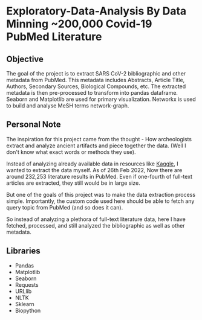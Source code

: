 # Exploratory-Data-Analysis By Data Minning ~200,000 Covid-19 PubMed Literature

## Objective
The goal of the project is to extract SARS CoV-2 bibliographic and other metadata from PubMed. This metadata includes Abstracts, Article Title, Authors, Secondary Sources, Biological Compounds, etc. The extracted metadata is then pre-processed to transform into pandas dataframe. Seaborn and Matplotlib are used for primary visualization. Networkx is used to build and analyse MeSH terms network-graph. 

## Personal Note
The inspiration for this project came from the thought - How archeologists extract and analyze ancient artifacts and piece together the data. (Well I don't know what exact words or methods they use).

Instead of analyzing already available data in resources like [Kaggle](https://www.kaggle.com/allen-institute-for-ai/CORD-19-research-challenge), I wanted to extract the data myself. As of 26th Feb 2022, Now there are around  232,253 literature results in PubMed. Even if one-fourth of full-text articles are extracted, they still would be in large size. 

But one of the goals of this project was to make the data extraction process simple. Importantly, the custom code used here should be able to fetch any query topic from PubMed (and so does it can).

So instead of analyzing a plethora of full-text literature data, here I have fetched, processed, and still analyzed the bibliographic as well as other metadata.

## Libraries
- Pandas 
- Matplotlib 
- Seaborn 
- Requests 
- URLlib 
- NLTK 
- Sklearn 
- Biopython

